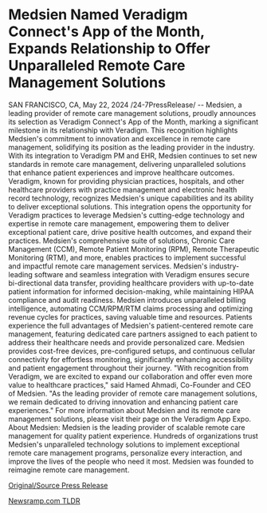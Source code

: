 # Medsien Named Veradigm Connect's App of the Month, Expands Relationship to Offer Unparalleled Remote Care Management Solutions

SAN FRANCISCO, CA, May 22, 2024 /24-7PressRelease/ -- Medsien, a leading provider of remote care management solutions, proudly announces its selection as Veradigm Connect's App of the Month, marking a significant milestone in its relationship with Veradigm. This recognition highlights Medsien's commitment to innovation and excellence in remote care management, solidifying its position as the leading provider in the industry.  With its integration to Veradigm PM and EHR, Medsien continues to set new standards in remote care management, delivering unparalleled solutions that enhance patient experiences and improve healthcare outcomes. Veradigm, known for providing physician practices, hospitals, and other healthcare providers with practice management and electronic health record technology, recognizes Medsien's unique capabilities and its ability to deliver exceptional solutions.  This integration opens the opportunity for Veradigm practices to leverage Medsien's cutting-edge technology and expertise in remote care management, empowering them to deliver exceptional patient care, drive positive health outcomes, and expand their practices.  Medsien's comprehensive suite of solutions, Chronic Care Management (CCM), Remote Patient Monitoring (RPM), Remote Therapeutic Monitoring (RTM), and more, enables practices to implement successful and impactful remote care management services. Medsien's industry-leading software and seamless integration with Veradigm ensures secure bi-directional data transfer, providing healthcare providers with up-to-date patient information for informed decision-making, while maintaining HIPAA compliance and audit readiness. Medsien introduces unparalleled billing intelligence, automating CCM/RPM/RTM claims processing and optimizing revenue cycles for practices, saving valuable time and resources.   Patients experience the full advantages of Medsien's patient-centered remote care management, featuring dedicated care partners assigned to each patient to address their healthcare needs and provide personalized care. Medsien provides cost-free devices, pre-configured setups, and continuous cellular connectivity for effortless monitoring, significantly enhancing accessibility and patient engagement throughout their journey.  "With recognition from Veradigm, we are excited to expand our collaboration and offer even more value to healthcare practices," said Hamed Ahmadi, Co-Founder and CEO of Medsien. "As the leading provider of remote care management solutions, we remain dedicated to driving innovation and enhancing patient care experiences."  For more information about Medsien and its remote care management solutions, please visit their page on the Veradigm App Expo.  About Medsien: Medsien is the leading provider of scalable remote care management for quality patient experience. Hundreds of organizations trust Medsien's unparalleled technology solutions to implement exceptional remote care management programs, personalize every interaction, and improve the lives of the people who need it most. Medsien was founded to reimagine remote care management. 

[Original/Source Press Release](https://www.24-7pressrelease.com/press-release/511078/medsien-named-veradigm-connects-app-of-the-month-expands-relationship-to-offer-unparalleled-remote-care-management-solutions) 

[Newsramp.com TLDR](https://newsramp.com/None) 